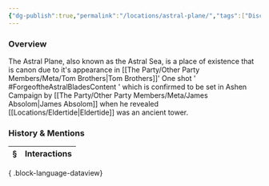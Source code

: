 ```yaml
---
{"dg-publish":true,"permalink":"/locations/astral-plane/","tags":["Discovered"],"updated":"2025-07-31T14:23:48.395+01:00"}
---
```


### Overview
The Astral Plane, also known as the Astral Sea, is a place of existence that is canon due to it's appearance in [[The Party/Other Party Members/Meta/Tom Brothers\|Tom Brothers]]' One shot ' #ForgeoftheAstralBladesContent  ' which is confirmed to be set in Ashen Campaign by [[The Party/Other Party Members/Meta/James Absolom\|James Absolom]] when he revealed [[Locations/Eldertide\|Eldertide]] was an ancient tower. 

### History & Mentions
| § | Interactions |
| - | ------------ |

{ .block-language-dataview}